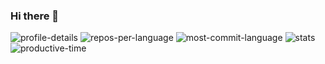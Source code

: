 ### Hi there 👋

<!--
**flyinglandlord/flyinglandlord** is a ✨ _special_ ✨ repository because its `README.md` (this file) appears on your GitHub profile.

Here are some ideas to get you started:

- 🔭 I’m currently working on ...
- 🌱 I’m currently learning ...
- 👯 I’m looking to collaborate on ...
- 🤔 I’m looking for help with ...
- 💬 Ask me about ...
- 📫 How to reach me: ...
- 😄 Pronouns: ...
- ⚡ Fun fact: ...
-->

![profile-details](http://github-profile-summary-cards.vercel.app/api/cards/profile-details?username=flyinglandlord&theme=github_dark)
![repos-per-language](http://github-profile-summary-cards.vercel.app/api/cards/repos-per-language?username=flyinglandlord&theme=github_dark)
![most-commit-language](http://github-profile-summary-cards.vercel.app/api/cards/most-commit-language?username=flyinglandlord&theme=github_dark)
![stats](http://github-profile-summary-cards.vercel.app/api/cards/stats?username=flyinglandlord&theme=github_dark)
![productive-time](http://github-profile-summary-cards.vercel.app/api/cards/productive-time?username=flyinglandlord&theme=github_dark&utcOffset=8)
